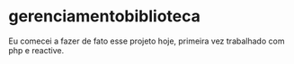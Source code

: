 # gerenciamentobiblioteca
Eu comecei a fazer de fato esse projeto hoje, primeira vez trabalhado com php e reactive.
